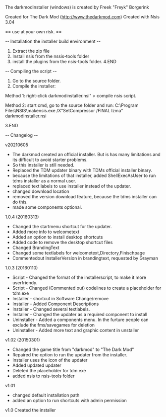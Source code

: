 
The darkmodinstaller (windows) is created by
Freek "Freyk" Borgerink

Created for The Dark Mod (http://www.thedarkmod.com)
Created with Nsis 3.04

== use at your own risk. ==


-- Installation the installer build environment --

1. Extract the zip file   
2. Install nsis from the nssis-tools folder
3. install the plugins from the nsis-tools folder.
4.END

-- Compiling the script --

1. Go to the source folder. 
2. Compile the installer:

Method 1:
right-click darkmodinstaller.nsi" > compile nsis script.

Method 2:
start cmd,
go to the source folder
and run: C:\Program Files\NSIS\makensis.exe /X"SetCompressor /FINAL lzma" darkmodinstaller.nsi

3.END


-- Changelog --

v20210605
- The darkmod created an official installer. But is has many limitations and its difficult to avoid starter problems.
- So this installer is still needed.
- Replaced the TDM updater binary with TDMs official installer binary.
- because the limitations of that installer, added ShellExecAsUser to run tdms installer as a normal user.
- replaced text labels to use installer instead of the updater.
- changed download location
- removed the version download feature, because the tdms installer can do this.
- made some components optional.

1.0.4 (20160313)
- Changed the startmenu shortcut for the updater.
- Added more info to welcometext
- Added an option to install desktop shortcuts
- Added code to remove the desktop shortcut files
- Changed BrandingText
- Changed some textlabels for welcometext,Directory,Finischpage
- Commentedout InstallerVersion in brandingtext, requested by Grayman 
 
1.0.3 (20160110)
- Script - Changed the format of the installerscript, to make it more userfriendy.
- Script - Changed (Commented out) codelines to create a placeholder for tdm.exe  
- Installer -  shortcut in Software Change/remove
- Installer - Added Component Descriptions
- Installer - Changed several textlabels.
- Installer - Changed the updater as a required component to install
- Uninstaller - Added a components menu. In the furture people can exclude the fms/savegames for deletion 
- Uninstaller - Added more text and graphic content in unstaller 

v1.02 (20150301)
- Changed the game title from "darkmod" to "The Dark Mod"
- Repaired the option to run the updater from the installer.
- Installer uses the icon of the updater
- Added updated updater
- Deleted the placeholder for tdm.exe
- added nsis to nsis-tools folder
  
v1.01  
- changed default installation path
- added an option to run shortcuts with admin permission  

v1.0 
Created the installer
